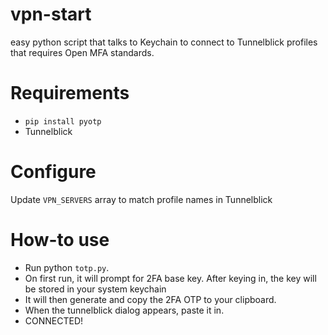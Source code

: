 # vpn-start
easy python script that talks to Keychain to connect to Tunnelblick profiles that requires Open MFA standards.

# Requirements
- `pip install pyotp`
- Tunnelblick

# Configure
Update `VPN_SERVERS` array to match profile names in Tunnelblick

# How-to use
- Run python `totp.py`.
- On first run, it will prompt for 2FA base key. After keying in, the key will be stored in your system keychain
- It will then generate and copy the 2FA OTP to your clipboard.
- When the tunnelblick dialog appears, paste it in.
- CONNECTED!
